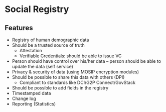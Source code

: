 # Social Registry

## Features

* Registry of human demographic data
* Should be a trusted source of truth
  * Attestation
  * Verifiable Credentials:  should be able to issue VC&#x20;
* Person should have control over his/her data – person should be able to update the data (self service)
* Privacy & security of data (using MOSIP encryption modules)
* Should be possible to share this data with others (DPI)
  * Compliant to standards like DCI/G2P Connect/GovStack
* Should be possible to add fields in the registry
* Timestamped data&#x20;
* Change log
* Reporting (Statistics)
